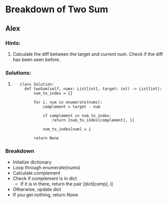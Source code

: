 # Breakdown of Two Sum

## Alex

### Hints:

1. Calculate the diff between the target and current num. Check if the diff has been seen before.

### Solutions:

1. ```python3
      class Solution:
        def twoSum(self, nums: List[int], target: int) -> List[int]:
            num_to_index = {}

            for i, num in enumerate(nums):
                complement = target - num

                if complement in num_to_index:
                    return [num_to_index[complement], i]

                num_to_index[num] = i

            return None
   ```

### Breakdown

- Initalize dictionary
- Loop through enumerate(nums)
- Calculate complement
- Check if complement is in dict
  - If it is in there, return the pair [dict[comp], i]
- Otherwise, update dict
- If you get nothing, return None
